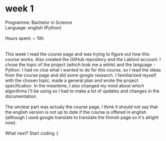 # week 1
Programme: Bachelor in Science <br/>
Language: english (Python) <br/>
<br/>
Hours spent: ~ 10h  <br/>
<br/>
<br/>
This week I read the course page and was trying to figure out how this course works. Also created the GitHub repository and the Labtool account. I chose the topic of the project (which took me a while) and the language - Python. I had no clue what I wanted to do for this course, so I read the ideas from the course page and did some google research. I familiarized myself with the chosen topic, made a general plan and wrote the project specification. In the meantime, I also changed my mind about which algorithms I'll be using so I had to make a lot of updates and changes in the documentation. <br/>
<br/>
The unclear part was actualy the course page, I think it should not say that the english version is not up to date if the course is offered in english (although I used google translate to translate the finnish page so it's alright now). <br/>
<br/>
What next? Start coding :)


